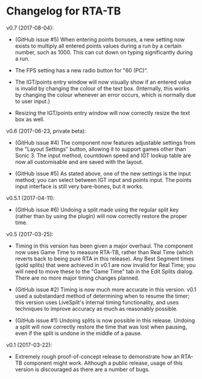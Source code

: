 Changelog for RTA-TB
====================

v0.7 (2017-08-04):

* (GitHub issue #5) When entering points bonuses, a new setting now exists to
  multiply all entered points values during a run by a certain number, such as
  1000. This can cut down on typing significantly during a run.

* The FPS setting has a new radio button for "60 (PC)".

* The IGT/points entry window will now visually show if an entered value is
  invalid by changing the colour of the text box. (Internally, this works by
  changing the colour whenever an error occurs, which is normally due to user
  input.)

* Resizing the IGT/points entry window will now correctly resize the text box as
  well.

v0.6 (2017-06-23, private beta):

* (GitHub issue #4) The component now features adjustable settings from the
  "Layout Settings" button, allowing it to support games other than Sonic 3. The
  input method, countdown speed and IGT lookup table are now all customisable
  and are saved with the layout.

* (GitHub issue #5) As stated above, one of the new settings is the input
  method; you can select between IGT input and points input. The points input
  interface is still very bare-bones, but it works.

v0.5.1 (2017-04-11):

* (GitHub issue #6) Undoing a split made using the regular split key (rather
  than by using the plugin) will now correctly restore the proper time.

v0.5 (2017-03-25):

* Timing in this version has been given a major overhaul. The component now uses
  Game Time to measure RTA-TB, rather than Real Time (which reverts back to
  being pure RTA in this release). Any Best Segment times (gold splits) that
  were achieved in v0.1 are now invalid for Real Time; you will need to move
  these to the "Game Time" tab in the Edit Splits dialog. There are no more
  major timing changes planned.

* (GitHub issue #2) Timing is now much more accurate in this version. v0.1 used
  a substandard method of determining when to resume the timer; this version
  uses LiveSplit's internal timing functionality, and uses techniques to improve
  accuracy as much as reasonably possible.

* (GitHub issue #1) Undoing splits is now possible in this release. Undoing a
  split will now correctly restore the time that was lost when pausing, even if
  the split is undone in the middle of a pause.

v0.1 (2017-03-22):

* Extremely rough proof-of-concept release to demonstrate how an RTA-TB
  component might work. Although a public release, usage of this version is
  discouraged as there are a number of bugs.
